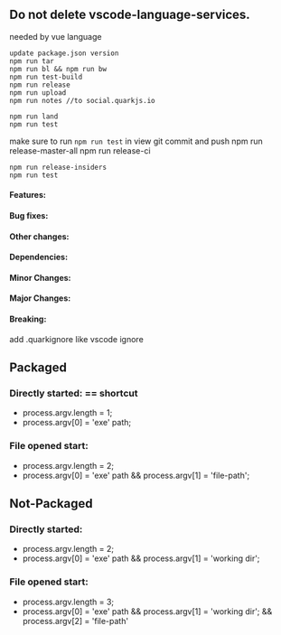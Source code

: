 <!-- # Reload not working.
# Terminal has some problem
# Fix problems component overflow issue
# when you rename a typescript file, make sure to change path in definitions.   
add typescript alias for @project/ -->
<!-- add new file context menu on file manager right click -->
<!-- fix cannot open asar file error. Opening opens landing page -->

## Do not delete vscode-language-services.
needed by vue language

<!-- If local release -->
<!-- In this dir -->
    update package.json version
    npm run tar
    npm run bl && npm run bw
    npm run test-build
    npm run release
    npm run upload
    npm run notes //to social.quarkjs.io
<!-- in documentation -->
    npm run land
    npm run test


<!-- If cloud release -->
<!-- In this dir -->
make sure to run `npm run test` in view
git commit and push
npm run release-master-all
npm run release-ci
<!-- in documentation -->
    npm run release-insiders
    npm run test




#### Features:
#### Bug fixes:
#### Other changes:
#### Dependencies:
#### Minor Changes:
#### Major Changes:
#### Breaking:

add .quarkignore like vscode ignore



## Packaged
### Directly started: == shortcut
* process.argv.length = 1;
* process.argv[0] = 'exe' path;

### File opened start:
* process.argv.length = 2;
* process.argv[0] = 'exe' path && process.argv[1] = 'file-path';


## Not-Packaged
### Directly started:
* process.argv.length = 2;
* process.argv[0] = 'exe' path && process.argv[1] = 'working dir';

### File opened start:
* process.argv.length = 3;
* process.argv[0] = 'exe' path && process.argv[1] = 'working dir'; && process.argv[2] = 'file-path' 
